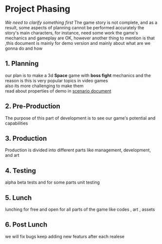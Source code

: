 #  Project Phasing
_We need to clarify something first_ 
The game story is not complete, and as a result, some aspects of planning cannot be performed accurately the story's main characters, for instance, need some work
the game's mechanics and gameplay are OK, however
another thing to mention is that ,this document is mainly for demo version and mainly about what are we gonna do and how

## 1.  Planning
our plan is to make a 3d **Space** game with **boss fight** mechanics and the reason is this is very popular topics in video games  
also its more challenging to make them   
read about properties of demo in [scenario document](Documentation/SCENARIO.md)   
## 2.  Pre-Production
The purpose of this part of development is to see our game's potential and capabilities

## 3.  Production
Production is divided into different parts like management, development, and art
## 4. Testing
alpha beta tests and for some parts unit testing
## 5. Lunch
lunching for free and open for all parts of the game like codes , art , assets   
## 6. Post Lunch 
we will fix bugs keep adding new featurs after each realese